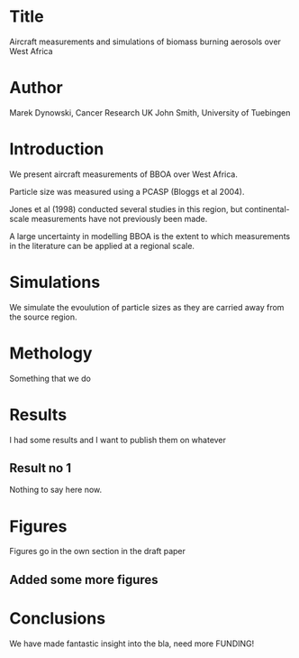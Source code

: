 # Title
Aircraft measurements and simulations of biomass burning aerosols over West Africa

# Author

Marek Dynowski, Cancer Research UK 
John Smith, University of Tuebingen

# Introduction
We present aircraft measurements of BBOA over West Africa.

Particle size was measured using a PCASP (Bloggs et al 2004).

Jones et al (1998) conducted several studies in this region, but 
continental-scale measurements have not previously been made.

A large uncertainty in modelling BBOA is the extent to which 
measurements in the literature can be applied at a regional scale.

# Simulations

We simulate the evoulution of particle sizes as they are carried 
away from the source region.

# Methology 
Something that we do

# Results 
I had some results and I want to publish them on whatever
## Result no 1 
Nothing to say here now. 

# Figures
Figures go in the own section in the draft paper

## Added some more figures 

# Conclusions 
We have made fantastic insight into the bla, need more 
FUNDING! 
